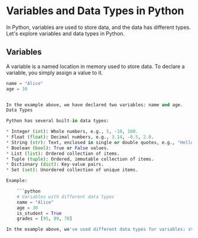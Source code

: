 # Variables and Data Types in Python

In Python, variables are used to store data, and the data has different types. Let's explore variables and data types in Python.

## Variables

A variable is a named location in memory used to store data. To declare a variable, you simply assign a value to it.

```python
name = "Alice"
age = 30


In the example above, we have declared two variables: name and age.
Data Types

Python has several built-in data types:

* Integer (int): Whole numbers, e.g., 5, -10, 100.
* Float (float): Decimal numbers, e.g., 3.14, -0.5, 2.0.
* String (str): Text, enclosed in single or double quotes, e.g., "Hello", 'Python'.
* Boolean (bool): True or False values.
* List (list): Ordered collection of items.
* Tuple (tuple): Ordered, immutable collection of items.
* Dictionary (dict): Key-value pairs.
* Set (set): Unordered collection of unique items.

Example:

    ```python
    # Variables with different data types
    name = "Alice"
    age = 30
    is_student = True
    grades = [95, 89, 78]

In the example above, we've used different data types for variables: str, int, bool, and list.